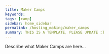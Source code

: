 ```yaml
---
title: Maker Camps
keywords: 
tags: [camp]
sidebar: home_sidebar
permalink: /hosting_making/maker_camps
summary: THIS IS A TEMPLATE, PLEASE UPDATE :)
---
```


Describe what Maker Camps are here...
